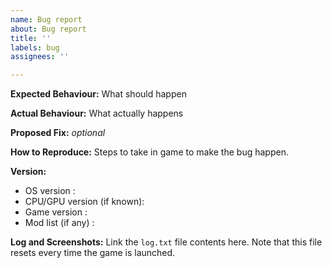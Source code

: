 ```yaml
---
name: Bug report
about: Bug report
title: ''
labels: bug
assignees: ''

---
```


**Expected Behaviour:**
What should happen

**Actual Behaviour:**
What actually happens

**Proposed Fix:**
    *optional*

**How to Reproduce:**
Steps to take in game to make the bug happen. 

**Version:**
- OS version                :
- CPU/GPU version (if known):
- Game version              :
- Mod list (if any)         :

**Log and Screenshots:**
Link the `log.txt` file contents here.
Note that this file resets every time the game is launched.
